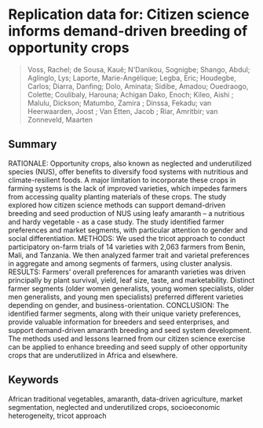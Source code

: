 # Replication data for: Citizen science informs demand-driven breeding of opportunity crops
> Voss, Rachel; de Sousa, Kauê; N'Danikou, Sognigbe; Shango, Abdul; Aglinglo, Lys; Laporte, Marie-Angélique; Legba, Eric; Houdegbe, Carlos; Diarra, Danfing; Dolo, Aminata; Sidibe, Amadou; Ouedraogo, Colette; Coulibaly, Harouna; Achigan Dako, Enoch; Kileo, Aishi ; Malulu, Dickson; Matumbo, Zamira ; Dinssa, Fekadu; van Heerwaarden, Joost ; Van Etten, Jacob ; Riar, Amritbir; van Zonneveld, Maarten

## Summary
RATIONALE: Opportunity crops, also known as neglected and underutilized species (NUS), offer benefits to diversify food systems with nutritious and climate-resilient foods. A major limitation to incorporate these crops in farming systems is the lack of improved varieties, which impedes farmers from accessing quality planting materials of these crops. The study explored how citizen science methods can support demand-driven breeding and seed production of NUS using leafy amaranth – a nutritious and hardy vegetable - as a case study. The study identified farmer preferences and market segments, with particular attention to gender and social differentiation. 
METHODS: We used the tricot approach to conduct participatory on-farm trials of 14 varieties with 2,063 farmers from Benin, Mali, and Tanzania. We then analyzed farmer trait and varietal preferences in aggregate and among segments of farmers, using cluster analysis. 
RESULTS: Farmers’ overall preferences for amaranth varieties was driven principally by plant survival, yield, leaf size, taste, and marketability. Distinct farmer segments (older women generalists, young women specialists, older men generalists, and young men specialists) preferred different varieties depending on gender, and business-orientation.
CONCLUSION: The identified farmer segments, along with their unique variety preferences, provide valuable information for breeders and seed enterprises, and support demand-driven amaranth breeding and seed system development. The methods used and lessons learned from our citizen science exercise can be applied to enhance breeding and seed supply of other opportunity crops that are underutilized in Africa and elsewhere. 

## Keywords 
African traditional vegetables, amaranth, data-driven agriculture, market segmentation, neglected and underutilized crops, socioeconomic heterogeneity, tricot approach
